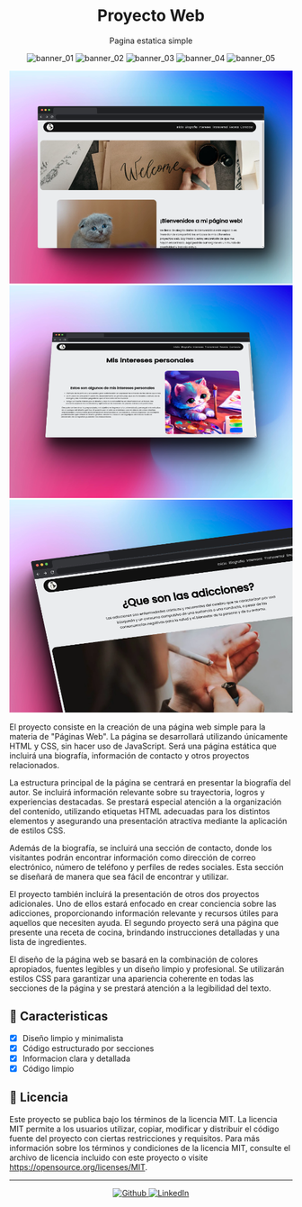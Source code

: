 <h1 align="center" >Proyecto Web</h1>

<p align="center">Pagina estatica simple</p>

<p align="center">
 <img alt="banner_01" src="https://img.shields.io/github/last-commit/EddyBel/Tarea-de-paginas-web?color=%23AED6F1&style=for-the-badge" />
 <img alt="banner_02" src="https://img.shields.io/github/license/EddyBel/Tarea-de-paginas-web?color=%23EAECEE&style=for-the-badge" />
 <img alt="banner_03" src="https://img.shields.io/github/languages/top/EddyBel/Tarea-de-paginas-web?color=%23F9E79F&style=for-the-badge" />
 <img alt="banner_04" src="https://img.shields.io/github/languages/count/EddyBel/Tarea-de-paginas-web?color=%23ABEBC6&style=for-the-badge" />
 <img alt="banner_05" src="https://img.shields.io/github/languages/code-size/EddyBel/Tarea-de-paginas-web?color=%23F1948A&style=for-the-badge" />
</p>

<p align="center">
    <img src="./media/Preview_1.png" alt="preview__image" />
    <img src="./media/Preview_2.png" alt="preview__image" />
    <img src="./media/Preview_3.png" alt="preview__image" />
</p>

El proyecto consiste en la creación de una página web simple para la materia de "Páginas Web". La página se desarrollará utilizando únicamente HTML y CSS, sin hacer uso de JavaScript. Será una página estática que incluirá una biografía, información de contacto y otros proyectos relacionados.

La estructura principal de la página se centrará en presentar la biografía del autor. Se incluirá información relevante sobre su trayectoria, logros y experiencias destacadas. Se prestará especial atención a la organización del contenido, utilizando etiquetas HTML adecuadas para los distintos elementos y asegurando una presentación atractiva mediante la aplicación de estilos CSS.

Además de la biografía, se incluirá una sección de contacto, donde los visitantes podrán encontrar información como dirección de correo electrónico, número de teléfono y perfiles de redes sociales. Esta sección se diseñará de manera que sea fácil de encontrar y utilizar.

El proyecto también incluirá la presentación de otros dos proyectos adicionales. Uno de ellos estará enfocado en crear conciencia sobre las adicciones, proporcionando información relevante y recursos útiles para aquellos que necesiten ayuda. El segundo proyecto será una página que presente una receta de cocina, brindando instrucciones detalladas y una lista de ingredientes.

El diseño de la página web se basará en la combinación de colores apropiados, fuentes legibles y un diseño limpio y profesional. Se utilizarán estilos CSS para garantizar una apariencia coherente en todas las secciones de la página y se prestará atención a la legibilidad del texto.

## 🦉 Caracteristicas

- [x] Diseño limpio y minimalista
- [x] Código estructurado por secciones
- [x] Informacion clara y detallada
- [x] Código limpio

## 📑 Licencia

Este proyecto se publica bajo los términos de la licencia MIT. La licencia MIT permite a los usuarios utilizar, copiar, modificar y distribuir el código fuente del proyecto con ciertas restricciones y requisitos. Para más información sobre los términos y condiciones de la licencia MIT, consulte el archivo de licencia incluido con este proyecto o visite https://opensource.org/licenses/MIT.

---

<p align="center">
  <a href="https://github.com/EddyBel" target="_blank">
    <img alt="Github" src="https://img.shields.io/badge/GitHub-%2312100E.svg?&style=for-the-badge&logo=Github&logoColor=white" />
  </a>
  <a href="https://www.linkedin.com/in/eduardo-rangel-eddybel/" target="_blank">
    <img alt="LinkedIn" src="https://img.shields.io/badge/linkedin-%230077B5.svg?&style=for-the-badge&logo=linkedin&logoColor=white" />
  </a>
</p>

